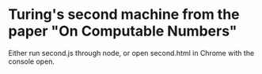 # Turing's second machine from the paper "On Computable Numbers"
Either run second.js through node, or open second.html in Chrome with the console open.
